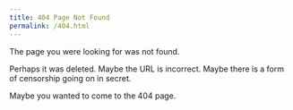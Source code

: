 ```yaml
---
title: 404 Page Not Found
permalink: /404.html
---
```


The page you were looking for was not found.

Perhaps it was deleted. Maybe the URL is incorrect. Maybe there is a form of
censorship going on in secret.

Maybe you wanted to come to the 404 page.

